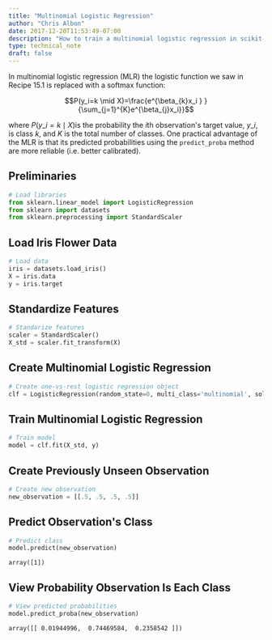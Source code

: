 ```yaml
---
title: "Multinomial Logistic Regression"
author: "Chris Albon"
date: 2017-12-20T11:53:49-07:00
description: "How to train a multinomial logistic regression in scikit-learn."
type: technical_note
draft: false
---
```

In multinomial logistic regression (MLR) the logistic function we saw in Recipe 15.1 is replaced with a softmax function:

$$P(y_i=k \mid X)=\frac{e^{\beta_{k}x_i } } {\sum_{j=1}^{K}e^{\beta_{j}x_i}}$$

where $P(y\_i=k \mid X)​$ is the probability the $i​$th observation's target value, $y\_i​$, is class $k​$, and $K​$ is the total number of classes. One practical advantage of the MLR is that its predicted probabilities using the `predict_proba` method are more reliable (i.e. better calibrated).

## Preliminaries


```python
# Load libraries
from sklearn.linear_model import LogisticRegression
from sklearn import datasets
from sklearn.preprocessing import StandardScaler
```

## Load Iris Flower Data


```python
# Load data
iris = datasets.load_iris()
X = iris.data
y = iris.target
```

## Standardize Features


```python
# Standarize features
scaler = StandardScaler()
X_std = scaler.fit_transform(X)
```

## Create Multinomial Logistic Regression


```python
# Create one-vs-rest logistic regression object
clf = LogisticRegression(random_state=0, multi_class='multinomial', solver='newton-cg')
```

## Train Multinomial Logistic Regression


```python
# Train model
model = clf.fit(X_std, y)
```

## Create Previously Unseen Observation


```python
# Create new observation
new_observation = [[.5, .5, .5, .5]]
```

## Predict Observation's Class


```python
# Predict class
model.predict(new_observation)
```




    array([1])



## View Probability Observation Is Each Class


```python
# View predicted probabilities
model.predict_proba(new_observation)
```




    array([[ 0.01944996,  0.74469584,  0.2358542 ]])


